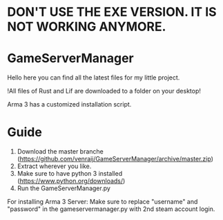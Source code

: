 # DON'T USE THE EXE VERSION. IT IS NOT WORKING ANYMORE.

# GameServerManager
Hello here you can find all the latest files for my little project.

!All files of Rust and Lif are downloaded to a folder on your desktop!

Arma 3 has a customized installation script.

# Guide
1. Download the master branche (https://github.com/venraij/GameServerManager/archive/master.zip)
2. Extract wherever you like.
3. Make sure to have python 3 installed (https://www.python.org/downloads/)
4. Run the GameServerManager.py

For installing Arma 3 Server:
Make sure to replace "username" and "password" in the gameservermanager.py with 2nd steam account login.
